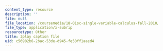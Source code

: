 ```yaml
---
content_type: resource
description: ''
file: null
file_location: /coursemedia/18-01sc-single-variable-calculus-fall-2010/c56982b62bac53ded945fe58ff1aaed4_BSAA0akmPEU.srt
file_type: application/x-subrip
resourcetype: Other
title: 3play caption file
uid: c56982b6-2bac-53de-d945-fe58ff1aaed4
---
```

